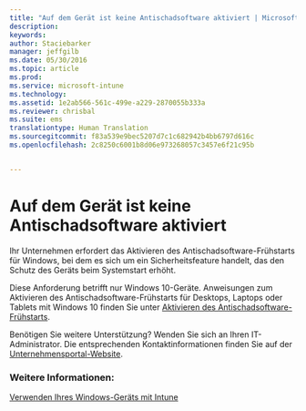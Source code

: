 ```yaml
---
title: "Auf dem Gerät ist keine Antischadsoftware aktiviert | Microsoft Intune"
description: 
keywords: 
author: Staciebarker
manager: jeffgilb
ms.date: 05/30/2016
ms.topic: article
ms.prod: 
ms.service: microsoft-intune
ms.technology: 
ms.assetid: 1e2ab566-561c-499e-a229-2870055b333a
ms.reviewer: chrisbal
ms.suite: ems
translationtype: Human Translation
ms.sourcegitcommit: f83a539e9bec5207d7c1c682942b4bb6797d616c
ms.openlocfilehash: 2c8250c6001b8d06e973268057c3457e6f21c95b


---
```



# Auf dem Gerät ist keine Antischadsoftware aktiviert

Ihr Unternehmen erfordert das Aktivieren des Antischadsoftware-Frühstarts für Windows, bei dem es sich um ein Sicherheitsfeature handelt, das den Schutz des Geräts beim Systemstart erhöht. 

Diese Anforderung betrifft nur Windows 10-Geräte. Anweisungen zum Aktivieren des Antischadsoftware-Frühstarts für Desktops, Laptops oder Tablets mit Windows 10 finden Sie unter [Aktivieren des Antischadsoftware-Frühstarts](https://gallery.technet.microsoft.com/How-to-turn-on-Early-84552ec5).

Benötigen Sie weitere Unterstützung? Wenden Sie sich an Ihren IT-Administrator. Die entsprechenden Kontaktinformationen finden Sie auf der [Unternehmensportal-Website](http://portal.manage.microsoft.com).

### Weitere Informationen:
[Verwenden Ihres Windows-Geräts mit Intune](using-your-windows-device-with-intune.md)


<!--HONumber=Jul16_HO1-->


